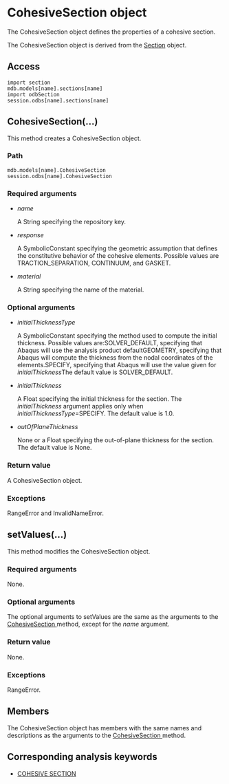 # CohesiveSection object

The CohesiveSection object defines the properties of a cohesive section.

The CohesiveSection object is derived from the [Section](https://help.3ds.com/2022/english/DSSIMULIA_Established/SIMACAEKERRefMap/simaker-c-sectionpyc.htm?ContextScope=all) object.

## Access

```
import section
mdb.models[name].sections[name]
import odbSection
session.odbs[name].sections[name]
```

## CohesiveSection(...)



This method creates a CohesiveSection object.



### Path

```
mdb.models[name].CohesiveSection
session.odbs[name].CohesiveSection
```

### Required arguments

- *name*

  A String specifying the repository key.

- *response*

  A SymbolicConstant specifying the geometric assumption that defines the constitutive behavior of the cohesive elements. Possible values are TRACTION_SEPARATION, CONTINUUM, and GASKET.

- *material*

  A String specifying the name of the material.

### Optional arguments

- *initialThicknessType*

  A SymbolicConstant specifying the method used to compute the initial thickness. Possible values are:SOLVER_DEFAULT, specifying that Abaqus will use the analysis product defaultGEOMETRY, specifying that Abaqus will compute the thickness from the nodal coordinates of the elements.SPECIFY, specifying that Abaqus will use the value given for *initialThickness*The default value is SOLVER_DEFAULT.

- *initialThickness*

  A Float specifying the initial thickness for the section. The *initialThickness* argument applies only when *initialThicknessType*=SPECIFY. The default value is 1.0.

- *outOfPlaneThickness*

  None or a Float specifying the out-of-plane thickness for the section. The default value is None.

### Return value

A CohesiveSection object.

### Exceptions

RangeError and InvalidNameError.



## setValues(...)



This method modifies the CohesiveSection object.



### Required arguments

None.

### Optional arguments

The optional arguments to setValues are the same as the arguments to the [CohesiveSection ](https://help.3ds.com/2022/English/DSSIMULIA_Established/SIMACAEKERRefMap/simaker-c-cohesivesectionpyc.htm?ContextScope=all#simaker-cohesivesectioncohesivesectionpyc)method, except for the *name* argument.

### Return value

None.

### Exceptions

RangeError.



## Members

The CohesiveSection object has members with the same names and descriptions as the arguments to the [CohesiveSection ](https://help.3ds.com/2022/English/DSSIMULIA_Established/SIMACAEKERRefMap/simaker-c-cohesivesectionpyc.htm?ContextScope=all#simaker-cohesivesectioncohesivesectionpyc)method.



## Corresponding analysis keywords

- [COHESIVE SECTION](https://help.3ds.com/2022/English/DSSIMULIA_Established/SIMACAEKEYRefMap/simakey-r-cohesivesection.htm?ContextScope=all#simakey-r-cohesivesection)